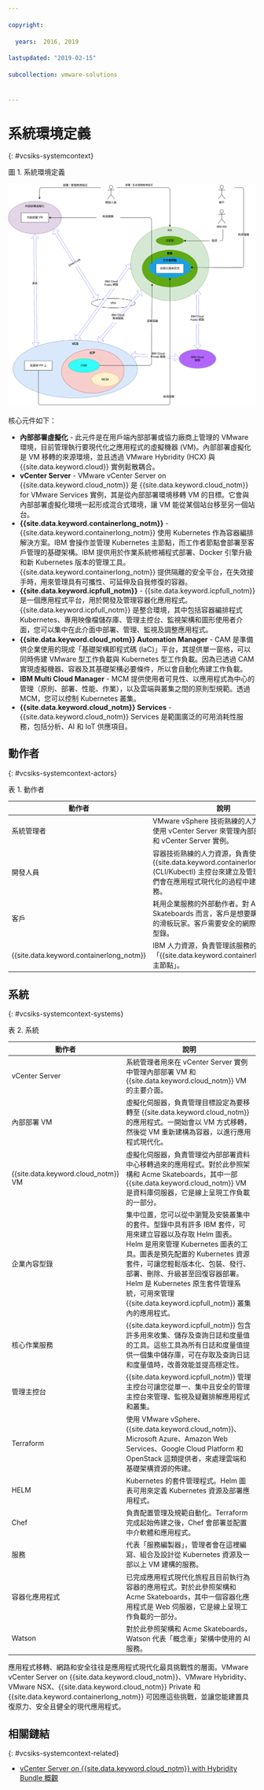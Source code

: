 ```yaml
---

copyright:

  years:  2016, 2019

lastupdated: "2019-02-15"

subcollection: vmware-solutions


---
```


# 系統環境定義
{: #vcsiks-systemcontext}

圖 1. 系統環境定義

![系統環境定義圖](vcsiks-system-context.svg)

核心元件如下：

- **內部部署虛擬化** - 此元件是在用戶端內部部署或協力廠商上管理的 VMware 環境，目前管理執行要現代化之應用程式的虛擬機器 (VM)。內部部署虛擬化是 VM 移轉的來源環境，並且透過 VMware Hybridity (HCX) 與 {{site.data.keyword.cloud}} 實例鬆散耦合。
- **vCenter Server** - VMware vCenter Server on {{site.data.keyword.cloud_notm}} 是 {{site.data.keyword.cloud_notm}} for VMware Services 實例，其是從內部部署環境移轉 VM 的目標。它會與內部部署虛擬化環境一起形成混合式環境，讓 VM 能從某個站台移至另一個站台。
- **{{site.data.keyword.containerlong_notm}}** - {{site.data.keyword.containerlong_notm}} 使用 Kubernetes 作為容器編排解決方案。IBM 會操作並管理 Kubernetes 主節點，而工作者節點會部署至客戶管理的基礎架構。IBM 提供用於作業系統修補程式部署、Docker 引擎升級和新 Kubernetes 版本的管理工具。{{site.data.keyword.containerlong_notm}} 提供隔離的安全平台，在失效接手時，用來管理具有可攜性、可延伸及自我修復的容器。
- **{{site.data.keyword.icpfull_notm}}** - {{site.data.keyword.icpfull_notm}} 是一個應用程式平台，用於開發及管理容器化應用程式。{{site.data.keyword.icpfull_notm}} 是整合環境，其中包括容器編排程式 Kubernetes、專用映像檔儲存庫、管理主控台、監視架構和圖形使用者介面，您可以集中在此介面中部署、管理、監視及調整應用程式。
- **{{site.data.keyword.cloud_notm}} Automation Manager** - CAM 是準備供企業使用的現成「基礎架構即程式碼 (IaC)」平台，其提供單一窗格，可以同時佈建 VMware 型工作負載與 Kubernetes 型工作負載。因為已透過 CAM 實現虛擬機器、容器及其基礎架構必要條件，所以會自動化佈建工作負載。
- **IBM Multi Cloud Manager** - MCM 提供使用者可見性、以應用程式為中心的管理（原則、部署、性能、作業），以及雲端與叢集之間的原則型規範。透過 MCM，您可以控制 Kubernetes 叢集。
- **{{site.data.keyword.cloud_notm}} Services** - {{site.data.keyword.cloud_notm}} Services 是範圍廣泛的可用消耗性服務，包括分析、AI 和 IoT 供應項目。

## 動作者
{: #vcsiks-systemcontext-actors}

表 1. 動作者

動作者  |說明       
--|--
系統管理者 | VMware vSphere 技術熟練的人力資源，負責使用 vCenter Server 來管理內部部署虛擬化和 vCenter Server 實例。
開發人員 | 容器技術熟練的人力資源，負責使用 {{site.data.keyword.containerlong_notm}} (CLI/Kubectl) 主控台來建立及管理容器。他們會在應用程式現代化的過程中建立新的服務。
客戶 | 耗用企業服務的外部動作者。對 Acme Skateboards 而言，客戶是想要購買滑板產品的滑板玩家。客戶需要安全的網際網路來存取型錄。
{{site.data.keyword.containerlong_notm}} | IBM 人力資源，負責管理該服務的「{{site.data.keyword.containerlong_notm}} 主節點」。

## 系統
{: #vcsiks-systemcontext-systems}

表 2. 系統

動作者  |說明       
--|--
vCenter Server | 系統管理者用來在 vCenter Server 實例中管理內部部署 VM 和 {{site.data.keyword.cloud_notm}} VM 的主要介面。
內部部署 VM| 虛擬化伺服器，負責管理目標設定為要移轉至 {{site.data.keyword.cloud_notm}} 的應用程式。一開始會以 VM 方式移轉，然後從 VM 重新建構為容器，以進行應用程式現代化。
{{site.data.keyword.cloud_notm}} VM | 虛擬化伺服器，負責管理從內部部署資料中心移轉過來的應用程式。對於此參照架構和 Acme Skateboards，其中一部 {{site.data.keyword.cloud_notm}} VM 是資料庫伺服器，它是線上呈現工作負載的一部分。
企業內容型錄 | 集中位置，您可以從中瀏覽及安裝叢集中的套件。型錄中具有許多 IBM 套件，可用來建立容器以及存取 Helm 圖表。Helm 是用來管理 Kubernetes 圖表的工具。圖表是預先配置的 Kubernetes 資源套件，可讓您輕鬆版本化、包裝、發行、部署、刪除、升級甚至回復容器部署。Helm 是 Kubernetes 原生套件管理系統，可用來管理 {{site.data.keyword.icpfull_notm}} 叢集內的應用程式。
核心作業服務 | {{site.data.keyword.icpfull_notm}} 包含許多用來收集、儲存及查詢日誌和度量值的工具。這些工具為所有日誌和度量值提供一個集中儲存庫，可在存取及查詢日誌和度量值時，改善效能並提高穩定性。
管理主控台 | {{site.data.keyword.icpfull_notm}} 管理主控台可讓您從單一、集中且安全的管理主控台來管理、監視及疑難排解應用程式和叢集。
Terraform | 使用 VMware vSphere、{{site.data.keyword.cloud_notm}}、Microsoft Azure、Amazon Web Services、Google Cloud Platform 和 OpenStack 這類提供者，來處理雲端和基礎架構資源的佈建。
HELM |  Kubernetes 的套件管理程式。Helm 圖表可用來定義 Kubernetes 資源及部署應用程式。
Chef |負責配置管理及規範自動化。Terraform 完成起始佈建之後，Chef 會部署並配置中介軟體和應用程式。
服務| 代表「服務編製器」，管理者會在這裡編寫、組合及設計從 Kubernetes 資源及一部以上 VM 建構的服務。
容器化應用程式 |已完成應用程式現代化旅程且目前執行為容器的應用程式。對於此參照架構和 Acme Skateboards，其中一個容器化應用程式是 Web 伺服器，它是線上呈現工作負載的一部分。
Watson | 對於此參照架構和 Acme Skateboards，Watson 代表「概念車」架構中使用的 AI 服務。

應用程式移轉、網路和安全往往是應用程式現代化最具挑戰性的層面。VMware vCenter Server on {{site.data.keyword.cloud_notm}}、VMware Hybridity、VMware NSX、{{site.data.keyword.cloud_notm}} Private 和 {{site.data.keyword.containerlong_notm}} 可因應這些挑戰，並讓您能建置具復原力、安全且健全的現代應用程式。

## 相關鏈結
{: #vcsiks-systemcontext-related}

* [vCenter Server on {{site.data.keyword.cloud_notm}} with Hybridity Bundle 概觀](/docs/services/vmwaresolutions/archiref/vcs?topic=vmware-solutions-vcs-hybridity-intro)
